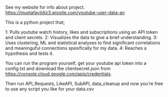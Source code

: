 See my website for info about project.
https://mustafayildiz3.wixsite.com/youtube-user-data-an

This is a python project that;

1: Pulls youtube watch history, likes and subscriptions using an API token and client secrets.
2: Visualizes the data to give a brief understanding.
3: Uses clustering, ML and statistical analyses to find significant correlations and meaninguful connections spesifically for my data.
4: Reaches a hypothesis and tests it.

You can run the program yourself, get your youtube api token into a config.txt and download the clientsecret.json from https://console.cloud.google.com/apis/credentials.

Then run API_Requests, LikeAPI, SubAPI, data_cleanup and now you're free to use any script you like for your data.csv
